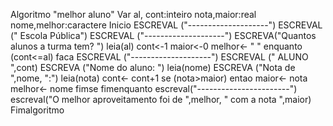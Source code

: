 Algoritmo "melhor aluno"
Var
 al, cont:inteiro
 nota,maior:real
 nome,melhor:caractere
Inicio
      ESCREVAL ("--------------------")
      ESCREVAL ("    Escola Pública")
      ESCREVAL ("--------------------")
      ESCREVA("Quantos alunos a turma tem? ")
      leia(al)
      cont<-1
      maior<-0
      melhor<- " "
      enquanto (cont<=al) faca
        ESCREVAL ("--------------------")
        ESCREVAL ("   ALUNO ",cont)
        ESCREVA ("Nome do aluno: ")
      leia(nome)
      ESCREVA ("Nota de ",nome, ":")
      leia(nota)
      cont<- cont+1
      se (nota>maior) entao
         maior<- nota
         melhor<- nome
      fimse
      fimenquanto
      escreval("-----------------------")
      escreval("O melhor aproveitamento foi de ",melhor, " com a nota ",maior)
Fimalgoritmo